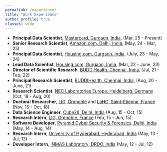 ```yaml
---
permalink: /experience/
title: "Work Experience"
author_profile: true
classes: wide
---
```


* **Principal Data Scientist**, [Mastercard, Gurgaon, India](https://www.mastercard.com/global/en/business/overview/ai-garage.html), (Mar, 25 - Present)
* **Senior Research Scientist**, [Amazon.com, Delhi, India](https://www.amazon.science/), (May, 24 - Mar, 25)
* **Principal Data Scientist**, [Housing.com, Gurgaon, India](https://housing.com/), (July, 23 - May, 24)
* **Lead Data Scientist**, [Housing.com, Gurgaon, India](https://housing.com/), (Mar, 22 - June, 23)
* **Director of Scientific Research**, [BUDDIHealth, Chennai, India](http://buddi.ai/), (Jul, 21 - Feb, 22)
* **Principal Research Scientist**, [BUDDIHealth, Chennai, India](http://buddi.ai/), (Aug, 20 - June, 21)
* **Research Scientist**, [NEC Laboratories Europe, Heidelberg, Germany](http://neclab.eu/) (Oct, 18 - Aug, 20)
* **Doctoral Researcher**, [LIG, Grenoble](https://www.liglab.fr/) and [LaHC, Saint-Etienne, France](http://laboratoirehubertcurien.fr/) (Nov, 15 - Oct, 18)
* **Data Science Engineer**, [Cube26, Delhi, India](http://cube26.com/) (Aug, 15 - Oct, 15)
* **Research Intern**, [LIG, Grenoble, France](https://www.liglab.fr/) (Feb, 15 - Jun, 15)
* **Software Developer**, [Pyramid Cyber Security & Forensics, Delhi, India](http://pyramidcyber.com/) (May, 14 - Aug, 14)
* **Research Intern**, [University of Hyderabad, Hyderabad, India](http://www.uohyd.ac.in/) (May, 13 - Jul, 13)
* **Developer Intern**, [INMAS Laboratory, DRDO, India](https://www.drdo.gov.in/labs-and-establishments/institute-nuclear-medicine-allied-sciences-inmas) (May, 12 - Jul, 12)


  

